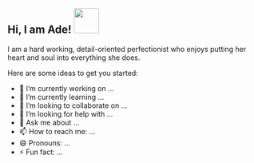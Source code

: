 <h2> Hi, I am Ade! <img src="https://media.giphy.com/media/3Ii2SW00oLZ8k/giphy.gif" width="50"> </h2>
<p> I am a hard working, detail-oriented perfectionist who enjoys putting her heart and soul into everything she does. </p>


Here are some ideas to get you started:

- 🔭 I’m currently working on ...
- 🌱 I’m currently learning ...
- 👯 I’m looking to collaborate on ...
- 🤔 I’m looking for help with ...
- 💬 Ask me about ...
- 📫 How to reach me: ...
- 😄 Pronouns: ...
- ⚡ Fun fact: ...
